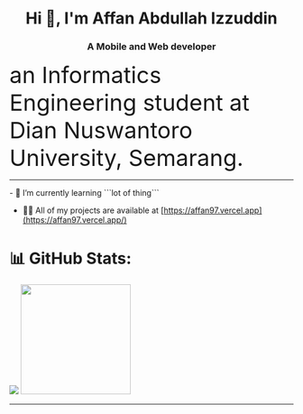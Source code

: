 
<h1 align="center">Hi 👋, I'm Affan Abdullah Izzuddin</h1>
<h3 align="center">A Mobile and Web developer</h3>
 
<span style="font-size:40px">an Informatics Engineering student at Dian Nuswantoro University, Semarang.</span>

<hr />
- 🌱 I’m currently learning  ```lot of thing```

- 👨‍💻 All of my projects are available at [https://affan97.vercel.app](https://affan97.vercel.app/)

# 📊 GitHub Stats:
<p>
  <tr>  
    <td><img src="https://github-readme-stats.vercel.app/api?username=affan-97&show_icons=true&hide_border=true&theme=radical&layout=compact" /></td>
    <td><img src="https://github-readme-stats.vercel.app/api/top-langs/?username=affan-97&&layout=compact&langs_count=8&theme=radical&hide_border=true" height="195"/</td>
  </tr>
</p>

<hr />
